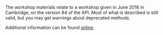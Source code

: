 
The workshop materials relate to a workshop given in June 2016 in
Cambridge, on the version 84 of the API. Most of what is described is still
valid, but you may get warnings about deprecated methods.

Additional information can be found [online](http://www.ebi.ac.uk/~muffato/workshops/2016_06_Cambridge/)

